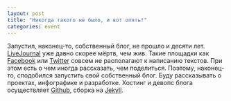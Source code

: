 ```yaml
---
layout: post
title: "Никогда такого не было, и вот опять!"
categories: event
---
```

Запустил, наконец-то, собственный блог, не прошло и десяти лет. [LiveJournal](https://quillcraft.livejournal.com) уже давно скорее мёртв, чем жив. Такие площадки как [Facebook](https://www.facebook.com/anton.mizinov) или [Twitter](https://twitter.com/anton_mizinov) совсем не располагают к написанию текстов. При этом есть о чем иногда рассказать, чем поделиться. Поэтому, наконец-то, сподобился запустить свой собственный блог. Буду рассказывать о проектах, инфографике и разработке. Хостинг и девопс блога осуществляет [Github](https://github.com/quillcraft/quillcraft.github.io), сборка на [Jekyll](https://jekyllrb.com).
